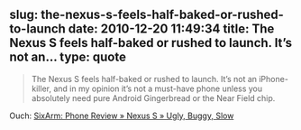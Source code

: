 slug: the-nexus-s-feels-half-baked-or-rushed-to-launch
date: 2010-12-20 11:49:34
title: The Nexus S feels half-baked or rushed to launch. It’s not an...
type: quote
---

> The Nexus S feels half-baked or rushed to launch. It’s not an iPhone-killer, and in my opinion it’s not a must-have phone unless you absolutely need pure Android Gingerbread or the Near Field chip.

Ouch: [SixArm: Phone Review » Nexus S » Ugly, Buggy, Slow](http://sixarm.com/about/phone-review-nexus-s-ugly-buggy-slow.html)
